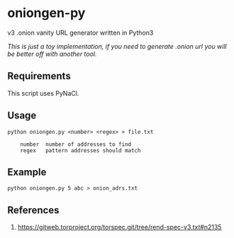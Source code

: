 # oniongen-py

v3 .onion vanity URL generator written in Python3

_This is just a toy implementation, if you need to generate .onion
url you will be better off with another tool._

## Requirements

This script uses PyNaCl.

## Usage

    python oniongen.py <number> <regex> > file.txt

        number  number of addresses to find
        regex   pattern addresses should match

## Example

    python oniongen.py 5 abc > onion_adrs.txt

## References

1. https://gitweb.torproject.org/torspec.git/tree/rend-spec-v3.txt#n2135